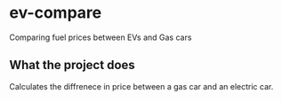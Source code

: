 # ev-compare
Comparing fuel prices between EVs and Gas cars

## What the project does
Calculates the diffrenece in price between a gas car and an electric car.



